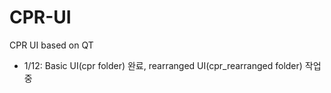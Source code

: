 # CPR-UI
CPR UI based on QT

- 1/12: Basic UI(cpr folder) 완료, rearranged UI(cpr_rearranged folder) 작업 중